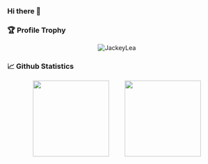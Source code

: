 ### Hi there 👋

### 🏆 Profile Trophy

<p align="center">
    <img src="https://github-profile-trophy.vercel.app/?username=JackeyLea&title=Stars,Followers,MultiLanguage,Commits,Issues&margin-w=15&margin-h=15" alt="JackeyLea" />
</p>

### 📈 Github Statistics

<div align="center">
    <span>&emsp;&emsp;</span>
    <img height="175px" src="https://github-readme-stats.vercel.app/api?username=JackeyLea&count_private=true&show_icons=true" />
    <span>&emsp;&emsp;</span>
    <img height="175px" src="https://github-readme-stats.vercel.app/api/top-langs/?username=JackeyLea&layout=compact&langs_count=8" />
    <span>&emsp;&emsp;</span>
</div>